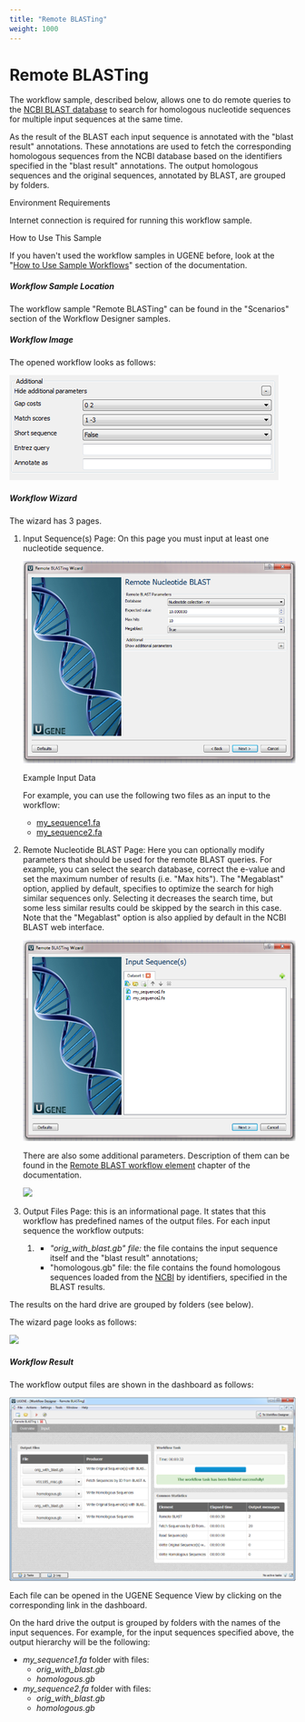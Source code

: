 ```yaml
---
title: "Remote BLASTing"
weight: 1000
---
```



# Remote BLASTing

The workflow sample, described below, allows one to do remote queries to the [NCBI BLAST database](http://blast.st-va.ncbi.nlm.nih.gov/Blast.cgi) to search for homologous nucleotide sequences for multiple input sequences at the same time.

As the result of the BLAST each input sequence is annotated with the "blast result" annotations. These annotations are used to fetch the corresponding homologous sequences from the NCBI database based on the identifiers specified in the "blast result" annotations. The output homologous sequences and the original sequences, annotated by BLAST, are grouped by folders.

Environment Requirements

Internet connection is required for running this workflow sample.

How to Use This Sample

If you haven't used the workflow samples in UGENE before, look at the "[How to Use Sample Workflows](../../introduction/how-to-use-sample-workflows)" section of the documentation.

##### Workflow Sample Location

The workflow sample "Remote BLASTing" can be found in the "Scenarios" section of the Workflow Designer samples.

##### Workflow Image

The opened workflow looks as follows:


![](/images/65930572/65930573.png)

##### Workflow Wizard

The wizard has 3 pages.

1.  Input Sequence(s) Page: On this page you must input at least one nucleotide sequence.


    ![](/images/65930572/65930574.png)

    Example Input Data

    For example, you can use the following two files as an input to the workflow:

    *   [my\_sequence1.fa](/images/65930572/65930577.fa)
    *   [my\_sequence2.fa](/images/65930572/65930576.fa)



2.  Remote Nucleotide BLAST Page: Here you can optionally modify parameters that should be used for the remote BLAST queries. For example, you can select the search database, correct the e-value and set the maximum number of results (i.e. "Max hits"). The "Megablast" option, applied by default, specifies to optimize the search for high similar sequences only. Selecting it decreases the search time, but some less similar results could be skipped by the search in this case. Note that the "Megablast" option is also applied by default in the NCBI BLAST web interface.


    ![](/images/65930572/65930575.png)

    There are also some additional parameters. Description of them can be found in the [Remote BLAST workflow element](../../workflow-elements/basic-analysis/remote-blast-element) chapter of the documentation.


    ![](/images/65930572/65930576.fa)



3.  Output Files Page: this is an informational page. It states that this workflow has predefined names of the output files.
    For each input sequence the workflow outputs:
    1.  *   _"orig\_with\_blast.gb" file:_  the file contains the input sequence itself and the "blast result" annotations;
        *   "homologous.gb" file: the file contains the found homologous sequences loaded from the [NCBI](http://www.ncbi.nlm.nih.gov/) by identifiers, specified in the BLAST results.

The results on the hard drive are grouped by folders (see below).

The wizard page looks as follows:


![](/images/65930572/65930577.fa)

##### Workflow Result

The workflow output files are shown in the dashboard as follows:


![](/images/65930572/65930578.png)

Each file can be opened in the UGENE Sequence View by clicking on the corresponding link in the dashboard.

On the hard drive the output is grouped by folders with the names of the input sequences. For example, for the input sequences specified above, the output hierarchy will be the following:

*   _my\_sequence1.fa_ folder with files:
    *   _orig\_with\_blast.gb_
    *   _homologous.gb_
*   _my\_sequence2.fa_ folder with files:
    *   _orig\_with\_blast.gb_
    *   _homologous.gb_
